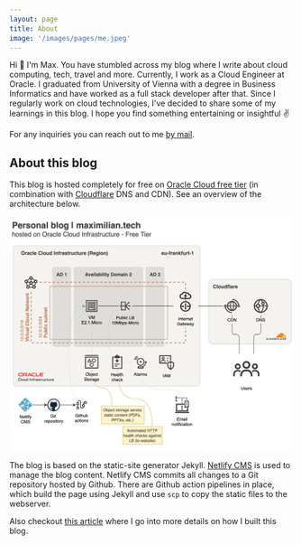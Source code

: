 ```yaml
---
layout: page
title: About
image: '/images/pages/me.jpeg'
---
```


Hi 👋 I'm Max. You have stumbled across my blog where I write about cloud computing, tech, travel and more. Currently, I work as a Cloud Engineer at Oracle. I graduated from University of Vienna with a degree in Business Informatics and have worked as a full stack developer after that. Since I regularly work on cloud technologies, I've decided to share some of my learnings in this blog. I hope you find something entertaining or insightful ✌️

For any inquiries you can reach out to me [by mail](mailto:blog@maximilian.tech).

## About this blog <a name="blog-architecture"></a>

This blog is hosted completely for free on [Oracle Cloud free tier](https://www.oracle.com/cloud/free/) (in combination with [Cloudflare](https://www.cloudflare.com/) DNS and CDN). See an overview of the architecture below. 

![](/images/pages/personal-blog-architecture.png)

The blog is based on the static-site generator Jekyll. [Netlify CMS](https://www.netlifycms.org/) is used to manage the blog content. Netlify CMS commits all changes to a Git repository hosted by Github. There are Github action pipelines in place, which build the page using Jekyll and use `scp` to copy the static files to the webserver.

Also checkout [this article](https://maximilian.tech/2021/01/29/free-blog-hosting-getting-the-perfect-lighthouse-score-100-100-100-100/) where I go into more details on how I built this blog.